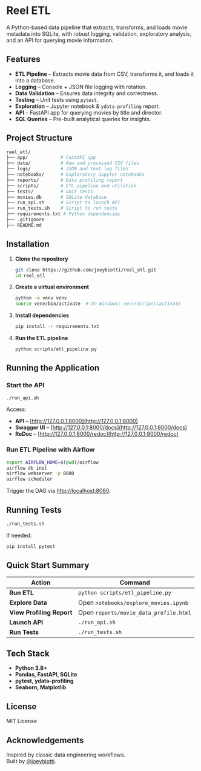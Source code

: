 # Reel ETL

A Python-based data pipeline that extracts, transforms, and loads movie metadata into SQLite, with robust logging, validation, exploratory analysis, and an API for querying movie information.

## Features

- **ETL Pipeline** – Extracts movie data from CSV, transforms it, and loads it into a database.
- **Logging** – Console + JSON file logging with rotation.
- **Data Validation** – Ensures data integrity and correctness.
- **Testing** – Unit tests using `pytest`.
- **Exploration** – Jupyter notebook & `ydata-profiling` report.
- **API** – FastAPI app for querying movies by title and director.
- **SQL Queries** – Pre-built analytical queries for insights.

## Project Structure

```sh
reel_etl/
├── app/            # FastAPI app
├── data/           # Raw and processed CSV files
├── logs/           # JSON and text log files
├── notebooks/      # Exploratory Jupyter notebooks
├── reports/        # Data profiling report
├── scripts/        # ETL pipeline and utilities
├── tests/          # Unit tests
├── movies.db       # SQLite database
├── run_api.sh      # Script to launch API
├── run_tests.sh    # Script to run tests
├── requirements.txt # Python dependencies
├── .gitignore
├── README.md
```

## Installation

1. **Clone the repository**

   ```sh
   git clone https://github.com/joeybiotti/reel_etl.git
   cd reel_etl
   ```

2. **Create a virtual environment**

   ```sh
   python -m venv venv
   source venv/bin/activate  # On Windows: venv\Scripts\activate
   ```

3. **Install dependencies**

   ```sh
   pip install -r requirements.txt
   ```

4. **Run the ETL pipeline**
   ```sh
   python scripts/etl_pipeline.py
   ```

## Running the Application

### Start the API

```sh
./run_api.sh
```

Access:

- **API** – [http://127.0.0.1:8000](http://127.0.0.1:8000)
- **Swagger UI** – [http://127.0.0.1:8000/docs](http://127.0.0.1:8000/docs)
- **ReDoc** – [http://127.0.0.1:8000/redoc](http://127.0.0.1:8000/redoc)

### Run ETL Pipeline with Airflow

```sh
export AIRFLOW_HOME=$(pwd)/airflow
airflow db init
airflow webserver -p 8080
airflow scheduler
```

Trigger the DAG via [http://localhost:8080](http://localhost:8080).

## Running Tests

```sh
./run_tests.sh
```

If needed:

```sh
pip install pytest
```

## Quick Start Summary

| Action                    | Command                                |
| ------------------------- | -------------------------------------- |
| **Run ETL**               | `python scripts/etl_pipeline.py`       |
| **Explore Data**          | Open `notebooks/explore_movies.ipynb`  |
| **View Profiling Report** | Open `reports/movie_data_profile.html` |
| **Launch API**            | `./run_api.sh`                         |
| **Run Tests**             | `./run_tests.sh`                       |

## Tech Stack

- **Python 3.8+**
- **Pandas, FastAPI, SQLite**
- **pytest, ydata-profiling**
- **Seaborn, Matplotlib**

## License

MIT License

## Acknowledgements

Inspired by classic data engineering workflows.  
Built by [@joeybiotti](https://github.com/joeybiotti).

